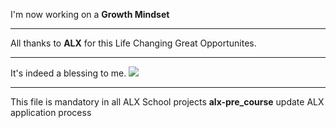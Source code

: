 I'm now working on a <b>Growth Mindset</b>
<hr>
All thanks to <b>ALX</b> for this Life Changing Great Opportunites.
<hr>
It's indeed a blessing to me.
<img src="https://lh3.googleusercontent.com/Ac1cTLN5PaGfFTBiv6SOIVjDX47DrQcEhwEi0SJHU6mkk0vDsyOmBJhoa3bwkclUT9fs-NKgz_i9CRqz85iw_FusHaddlTl53xk=s0">
<hr>
This file is mandatory in all ALX School projects <b>alx-pre_course</b> update ALX application process
